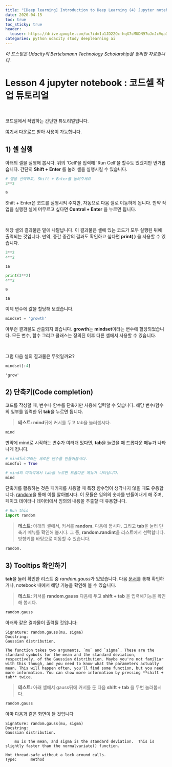 ```yaml
---
title: "[Deep learning] Introduction to Deep Learning (4) Jupyter notebook(3) 코드셀 작업"
date: 2020-04-15
toc: true
toc_sticky: true
header:
  teaser: https://drive.google.com/uc?id=1u1JD22Qc-hqX7cMUDN97uJnJcVqa3aXh
categories: python udacity study deeplearning ai
---
```


*이 포스팅은 Udacity의 Bertelsmann Technology Scholarship을 정리한 자료입니다.*  


# Lesson 4 jupyter notebook : 코드셀 작업 튜토리얼
<br>

코드셀에서 작업하는 간단한 튜토리얼입니다.

[여기](https://github.com/yongkcho/yongkcho.github.io/blob/master/assets/tutorial/codeshalltutorial.ipynb)서 다운로드 받아 사용이 가능합니다.


## 1) 셀 실행 


아래의 셀을 실행해 봅시다. 위의 'Cell'을 입력해 'Run Cell'을 할수도 있겠지만 번거롭습니다. 간단히 **Shift + Enter** 를 눌러 셀을 실행시킬 수 있습니다.


```python
# 셀을 선택하고, Shift + Enter를 눌러주세요
3**2
```




    9



Shift + Enter은 코드를 실행시켜 주지만, 자동으로 다음 셀로 이동하게 됩니다. 만약 작업을 실행한 셀에 머무르고 싶다면  **Control + Enter** 을 누르면 됩니다.

<br>

해당 셀의 결과물은 밑에 나탙납니다. 이 결과물은 셀에 있는 코드가 모두 실행된 뒤에 출력되는 것입니다. 만약, 중간 중간의 결과도 확인하고 싶다면 **print( )** 을 사용할 수 있습니다.


```python
3**2
4**2
```




    16




```python
print(3**2)
4**2
```

    9

    16



이제 변수에 값을 할당해 보겠습니다.


```python
mindset = 'growth'
```

아무런 결과물도 산출되지 않습니다. **growth**는 **mindset**이라는 변수에 할당되었습니다. 모든 변수, 함수 그리고 클래스는 정의된 이후 다른 셀에서 사용할 수 있습니다.

<br>

그럼 다음 셀의 결과물은 무엇일까요?


```python
mindset[:4]
```




    'grow'



## 2) 단축키(Code completion)


코드를 작성할 때, 변수나 함수를 단축키만 사용해 입력할 수 있습니다. 해당 변수/함수의 일부를 입력한 뒤 **tab**을 누르면 됩니다. 

> **테스트:** **mind**뒤에 커서를 두고 tab을 눌러봅시다.


```python
mind
```



만약에 mind로 시작하는 변수가 여러개 있다면, **tab**을 눌렀을 때 드롭다운 메뉴가 나타나게 됩니다.


```python
# mindful이라는 새로운 변수를 만들어봅시다.
mindful = True
```


```python
# mind의 마지막에서 tab을 누르면 드롭다운 메뉴가 나타납니다.
mind
```


단축키를 활용하는 것은 패키지를 사용할 때 특정 함수명이 생각나지 않을 때도 유용합니다. [random](https://docs.python.org/3/library/random.html)을 통해 이를 알아봅시다. 이 모듈은 임의의 숫자를 만들어내게 해 주며, 페이크 데이터나 데이터에서 임의의 내용을 추출할 때 유용합니다.


```python
# Run this
import random
```

> **테스트:** 아래의 셀에서, 커서를 **random.** 다음에 둡시다. 그리고 **tab**을 눌러 단축키 메뉴를 확인해 봅시다. 그 중, **random.randint**을 리스트에서 선택합니다. 방향키를 바탕으로 이동할 수 있습니다.


```python
random.
```


## 3) Tooltips 확인하기

**tab**을 눌러 확인한 리스트 중 *random.gauss*가 있었습니다. 다음 [문서](https://docs.python.org/3/library/random.html)를 통해 확인하거나, notebook 내에서 해당 기능을 확인해 볼 수 있습니다.

> **테스트:** 커서를 **random.gauss** 다음에 두고  **shift + tab** 을 입력해기능을 확인해 봅시다.


```python
random.gauss
```



아래와 같은 결과물이 출력될 것입니다:

    Signature: random.gauss(mu, sigma)
    Docstring:
    Gaussian distribution.
    
	The function takes two arguments, `mu` and `sigma`. These are the standard symbols for the mean and the standard deviation, respectively, of the Gaussian distribution. Maybe you're not familiar with this though, and you need to know what the parameters actually mean. This will happen often, you'll find some function, but you need more information. You can show more information by pressing **shift + tab** twice.

> **테스트:** 아래 셀에서 gauss뒤에 커서를 둔 다음 **shift + tab** 을 두번 눌러봅시다.


```python
random.gauss
```

아마 다음과 같은 화면이 뜰 것입니다

    Signature: random.gauss(mu, sigma)
    Docstring:
    Gaussian distribution.
    
        mu is the mean, and sigma is the standard deviation.  This is slightly faster than the normalvariate() function.

    Not thread-safe without a lock around calls.
    Type:      method
